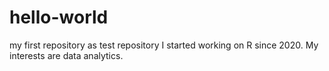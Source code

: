 # hello-world
my first repository as test repository
I started working on R since 2020. My interests are data analytics.
